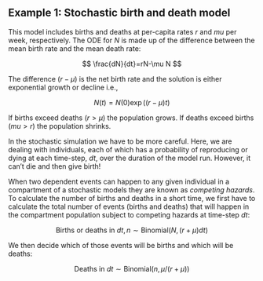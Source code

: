 ## Example 1: Stochastic birth and death model

This model includes births and deaths at per-capita rates $r$ and $mu$ per week, respectively. The ODE for $N$ is made up of the difference between the mean birth rate and the mean death rate:

$$ \frac{dN}{dt}=rN-\mu N $$

The difference $(r-\mu)$ is the net birth rate and the solution is either exponential growth or decline i.e.,

$$ N(t) =N(0) \exp((r-\mu)t) $$

If births exceed deaths ($r > \mu$) the population grows. If deaths exceed births ($mu > r$) the population shrinks.

In the stochastic simulation we have to be more careful. Here, we are dealing with individuals, each of which has a probability of reproducing or dying at each time-step, $dt$, over the duration of the model run. However, it can’t die and then give birth! 

When two dependent events can happen to any given individual in a compartment of a stochastic models they are known as *competing hazards*. To calculate the number of births and deaths in a short time, we first have to calculate the total number of events (births and deaths) that will happen in the compartment population subject to competing hazards at time-step $dt$:

$$ \mbox{Births or deaths in }dt, n \sim \mathrm{Binomial}(N,(r + \mu)dt) $$

We then decide which of those events will be births and which will be deaths:

$$ \mbox{Deaths in }dt \sim \mathrm{Binomial}(n,\mu / (r + \mu)) $$
